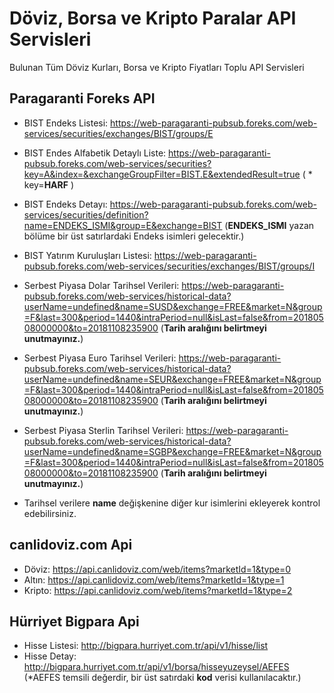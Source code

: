 # Döviz, Borsa ve Kripto Paralar API Servisleri
Bulunan Tüm Döviz Kurları, Borsa ve Kripto Fiyatları Toplu API Servisleri

## Paragaranti Foreks API
- BIST Endeks Listesi: https://web-paragaranti-pubsub.foreks.com/web-services/securities/exchanges/BIST/groups/E
- BIST Endes Alfabetik Detaylı Liste: https://web-paragaranti-pubsub.foreks.com/web-services/securities?key=A&index=&exchangeGroupFilter=BIST.E&extendedResult=true ( * key=**HARF** )
- BIST Endeks Detayı: https://web-paragaranti-pubsub.foreks.com/web-services/securities/definition?name=ENDEKS_ISMI&group=E&exchange=BIST (**ENDEKS_ISMI** yazan bölüme bir üst satırlardaki Endeks isimleri gelecektir.)
- BIST Yatırım Kuruluşları Listesi: https://web-paragaranti-pubsub.foreks.com/web-services/securities/exchanges/BIST/groups/I

- Serbest Piyasa Dolar Tarihsel Verileri: https://web-paragaranti-pubsub.foreks.com/web-services/historical-data?userName=undefined&name=SUSD&exchange=FREE&market=N&group=F&last=300&period=1440&intraPeriod=null&isLast=false&from=20180508000000&to=20181108235900 (**Tarih aralığını belirtmeyi unutmayınız.**)
- Serbest Piyasa Euro Tarihsel Verileri: https://web-paragaranti-pubsub.foreks.com/web-services/historical-data?userName=undefined&name=SEUR&exchange=FREE&market=N&group=F&last=300&period=1440&intraPeriod=null&isLast=false&from=20180508000000&to=20181108235900 (**Tarih aralığını belirtmeyi unutmayınız.**)
- Serbest Piyasa Sterlin Tarihsel Verileri: https://web-paragaranti-pubsub.foreks.com/web-services/historical-data?userName=undefined&name=SGBP&exchange=FREE&market=N&group=F&last=300&period=1440&intraPeriod=null&isLast=false&from=20180508000000&to=20181108235900 (**Tarih aralığını belirtmeyi unutmayınız.**)

* Tarihsel verilere **name** değişkenine diğer kur isimlerini ekleyerek kontrol edebilirsiniz.


## canlidoviz.com Api
- Döviz: https://api.canlidoviz.com/web/items?marketId=1&type=0
- Altın: https://api.canlidoviz.com/web/items?marketId=1&type=1
- Kripto: https://api.canlidoviz.com/web/items?marketId=1&type=2

## Hürriyet Bigpara Api
- Hisse Listesi: http://bigpara.hurriyet.com.tr/api/v1/hisse/list
- Hisse Detay: http://bigpara.hurriyet.com.tr/api/v1/borsa/hisseyuzeysel/AEFES (*AEFES temsili değerdir, bir üst satırdaki **kod** verisi kullanılacaktır.)
